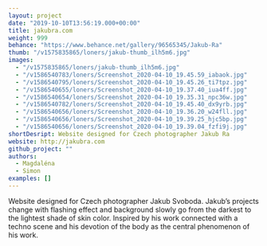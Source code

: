 ```yaml
---
layout: project
date: "2019-10-10T13:56:19.000+00:00"
title: jakubra.com
weight: 999
behance: "https://www.behance.net/gallery/96565345/Jakub-Ra"
thumb: "/v1575835865/loners/jakub-thumb_ilh5m6.jpg"
images:
  - "/v1575835865/loners/jakub-thumb_ilh5m6.jpg"
  - "/v1586540783/loners/Screenshot_2020-04-10_19.45.59_iabaok.jpg"
  - "/v1586540795/loners/Screenshot_2020-04-10_19.45.26_ti7tpz.jpg"
  - "/v1586540655/loners/Screenshot_2020-04-10_19.37.40_iua4ff.jpg"
  - "/v1586540654/loners/Screenshot_2020-04-10_19.35.31_npc36w.jpg"
  - "/v1586540782/loners/Screenshot_2020-04-10_19.45.40_dx9yrb.jpg"
  - "/v1586540656/loners/Screenshot_2020-04-10_19.36.20_w24fll.jpg"
  - "/v1586540656/loners/Screenshot_2020-04-10_19.39.25_hjc5bp.jpg"
  - "/v1586540656/loners/Screenshot_2020-04-10_19.39.04_fzfi9j.jpg"
shortDesript: Website designed for Czech photographer Jakub Ra
website: http://jakubra.com
github_project: ""
authors:
  - Magdaléna
  - Simon
examples: []
---
```


Website designed for Czech photographer Jakub Svoboda. Jakub’s projects change with flashing effect and background slowly go from the darkest to the lightest shade of skin color. Inspired by his work connected with a techno scene and his devotion of the body as the central phenomenon of his work.
